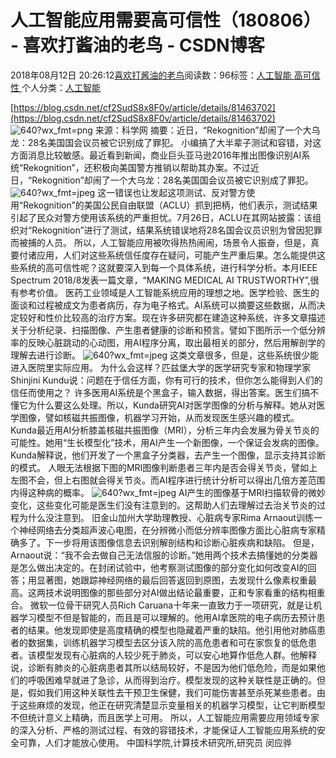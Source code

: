 
# 人工智能应用需要高可信性（180806） - 喜欢打酱油的老鸟 - CSDN博客


2018年08月12日 20:26:12[喜欢打酱油的老鸟](https://me.csdn.net/weixin_42137700)阅读数：96标签：[人工智能																](https://so.csdn.net/so/search/s.do?q=人工智能&t=blog)[高可信性																](https://so.csdn.net/so/search/s.do?q=高可信性&t=blog)[
							](https://so.csdn.net/so/search/s.do?q=人工智能&t=blog)个人分类：[人工智能																](https://blog.csdn.net/weixin_42137700/article/category/7820233)


[https://blog.csdn.net/cf2SudS8x8F0v/article/details/81463702](https://blog.csdn.net/cf2SudS8x8F0v/article/details/81463702)
![640?wx_fmt=png](https://ss.csdn.net/p?https://mmbiz.qpic.cn/mmbiz_png/f84kJBXzrBVUug52kHhFbZXibUsQxDOGgnrAWxgqEkROsThRucQdqL20WTCicsAtmCJ6FNylvralzC7U8ZaOtH5g/640?wx_fmt=png)
来源：科学网
摘要：近日，“Rekognition”却闹了一个大乌龙：28名美国国会议员被它识别成了罪犯。
小编搞了大半辈子测试和容错，对这方面消息比较敏感。最近看到新闻，商业巨头亚马逊2016年推出图像识别AI系统“Rekognition”，还积极向美国警方推销以帮助其办案。不过近日，“Rekognition”却闹了一个大乌龙：28名美国国会议员被它识别成了罪犯。
![640?wx_fmt=jpeg](https://ss.csdn.net/p?https://mmbiz.qpic.cn/mmbiz_jpg/f84kJBXzrBVUug52kHhFbZXibUsQxDOGgDHohSukuOibOica4UHo4GyjJWzictiaMK0Y9haHu95wPsBficdU9OGDRTAQ/640?wx_fmt=jpeg)
这一错误也让发起这项测试、反对警方使用“Rekognition”的美国公民自由联盟（ACLU）抓到把柄，他们表示，测试结果引起了民众对警方使用该系统的严重担忧。7月26日，ACLU在其网站披露：该组织对“Rekognition”进行了测试，结果系统错误地将28名国会议员识别为曾因犯罪而被捕的人员。
所以，人工智能应用被吹得热热闹闹，场景令人振奋，但是，真要付诸应用，人们对这些系统信任度存在疑问，可能产生严重后果。怎么能提供这些系统的高可信性呢？这就要深入到每一个具体系统，进行科学分析。本月IEEE Spectrum 2018/8发表一篇文章，“MAKING MEDICAL AI TRUSTWORTHY”,很有参考价值。
医药工业领域是人工智能系统应用的理想之地。医学检验、医生的面谈和过程被成文为患者病历，存为电子格式。AI系统可以摘要这些数据，从而决定较好和性价比较高的治疗方案。现在许多研究都在建造这种系统，许多文章描述关于分析纪录、扫描图像、产生患者健康的诊断和预言。譬如下图所示一个低分辨率的反映心脏跳动的心动图，用AI程序分离，取出最相关的部分，然后用解剖学的理解去进行诊断。
![640?wx_fmt=jpeg](https://ss.csdn.net/p?https://mmbiz.qpic.cn/mmbiz_jpg/f84kJBXzrBVUug52kHhFbZXibUsQxDOGg5x2rGJj73UDl1iclZkJq8hX9k3p5fQcibcX6xIBF1Y997OMavnIjvQ9w/640?wx_fmt=jpeg)
这类文章很多，但是，这些系统很少能进入医院里实际应用。
为什么会这样？匹兹堡大学的医学研究专家和物理学家Shinjini Kundu说：问题在于信任方面，你有可行的技术，但你怎么能得到人们的信任而使用之？
许多医用AI系统是个黑盒子，输入数据，得出答案。医生们搞不懂它为什么要这么处理。所以，Kunda研究AI对医学图像的分析与解释。她从对医学图像，譬如核磁共振图像，机器学习开始，从而发现医生感兴趣的模式。
Kunda最近用AI分析膝盖核磁共振图像（MRI），分析三年内会发展为骨关节炎的可能性。她用“生长模型化”技术，用AI产生一个新图像，一个保证会发病的图像。Kunda解释说，他们开发了一个黑盒子分类器，去产生一个图像，显示支持其诊断的模式。
人眼无法根据下图的MRI图像判断患者三年内是否会得关节炎，譬如上左图不会，但上右图就会得关节炎。而AI程序进行统计分析可以得出几倍方差范围内得这种病的概率。
![640?wx_fmt=jpeg](https://ss.csdn.net/p?https://mmbiz.qpic.cn/mmbiz_jpg/f84kJBXzrBVUug52kHhFbZXibUsQxDOGgeIxDytgCHPuXibXzOSdHCQbN3ia1z2ricV3l934KckAsqKzy68c6heutA/640?wx_fmt=jpeg)
AI产生的图像基于MRI扫描软骨的微妙变化，这些变化可能是医生们没有注意到的。这帮助人们去理解过去治关节炎的过程为什么没注意到。
旧金山加州大学助理教授、心脏病专家Rima Arnaout训练一个神经网络去分类超声波心电图，在分辨微小而低分辨率图像方面比心脏病专家精确多了。下一步将用该图像信息去识别解剖结构和诊断心脏疾病和缺陷。
但是，Arnaout说：“我不会去做自己无法信服的诊断。”她用两个技术去搞懂她的分类器是怎么做出决定的。在封闭试验中，他考察测试图像的部分变化如何改变AI的回答；用显著图，她跟踪神经网络的最后回答返回到原图，去发现什么像素权重最高。这两技术说明图像的那些部分对AI做出结论最重要，正和专家看重的结构相重合。
微软一位骨干研究人员Rich Caruana十年来一直致力于一项研究，就是让机器学习模型不但是智能的，而且是可以理解的。他用AI拿医院的电子病历去预计患者的结果。他发现即使是高度精确的模型也隐藏着严重的缺陷。他引用他对肺癌患者的数据集，训练机器学习模型去区分该入院的高危患者和可在家恢复的低危患者。该模型发现有心脏病的人较少死于肺炎，可以安心地算作低危人群。他解释说，诊断有肺炎的心脏病患者其所以结局较好，不是因为他们低危险，而是如果他们的呼吸困难早就进了急诊，从而得到治疗。模型发现的这种关联性是正确的。但是，假如我们用这种关联性去干预卫生保健，我们可能伤害甚至杀死某些患者。由于这些麻烦的发现，他正在研究清楚显示变量相关的机器学习模型，让它判断模型不但统计意义上精确，而且医学上可用。
所以，人工智能应用需要应用领域专家的深入分析、严格的测试过程、有效的容错技术，才能保证人工智能应用系统的安全可靠，人们才能放心使用。
中国科学院,计算技术研究所,研究员 闵应骅

